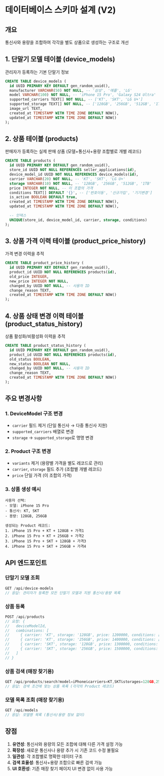 # 데이터베이스 스키마 설계 (V2)

## 개요
통신사와 용량을 조합하여 각각을 별도 상품으로 생성하는 구조로 개선

## 1. 단말기 모델 테이블 (device_models)
관리자가 등록하는 기본 단말기 정보

```sql
CREATE TABLE device_models (
  id UUID PRIMARY KEY DEFAULT gen_random_uuid(),
  manufacturer VARCHAR(50) NOT NULL, -- '삼성', '애플', 'LG'
  model VARCHAR(100) NOT NULL, -- 'iPhone 15 Pro', 'Galaxy S24 Ultra'
  supported_carriers TEXT[] NOT NULL, -- ['KT', 'SKT', 'LG U+']
  supported_storage TEXT[] NOT NULL, -- ['128GB', '256GB', '512GB', '1TB']
  image_url TEXT,
  created_at TIMESTAMP WITH TIME ZONE DEFAULT NOW(),
  updated_at TIMESTAMP WITH TIME ZONE DEFAULT NOW()
);
```

## 2. 상품 테이블 (products)
판매자가 등록하는 실제 판매 상품 (모델+통신사+용량 조합별로 개별 레코드)

```sql
CREATE TABLE products (
  id UUID PRIMARY KEY DEFAULT gen_random_uuid(),
  store_id UUID NOT NULL REFERENCES seller_applications(id),
  device_model_id UUID NOT NULL REFERENCES device_models(id),
  carrier VARCHAR(20) NOT NULL, -- 'KT', 'SKT', 'LG U+'
  storage VARCHAR(10) NOT NULL, -- '128GB', '256GB', '512GB', '1TB'
  price INTEGER NOT NULL, -- 이 조합의 가격
  conditions TEXT[] DEFAULT '{}', -- ['번호이동', '신규가입', '기기변경']
  is_active BOOLEAN DEFAULT true,
  created_at TIMESTAMP WITH TIME ZONE DEFAULT NOW(),
  updated_at TIMESTAMP WITH TIME ZONE DEFAULT NOW(),
  
  -- 인덱스
  UNIQUE(store_id, device_model_id, carrier, storage, conditions)
);
```

## 3. 상품 가격 이력 테이블 (product_price_history)
가격 변경 이력을 추적

```sql
CREATE TABLE product_price_history (
  id UUID PRIMARY KEY DEFAULT gen_random_uuid(),
  product_id UUID NOT NULL REFERENCES products(id),
  old_price INTEGER,
  new_price INTEGER NOT NULL,
  changed_by UUID NOT NULL, -- 사용자 ID
  change_reason TEXT,
  created_at TIMESTAMP WITH TIME ZONE DEFAULT NOW()
);
```

## 4. 상품 상태 변경 이력 테이블 (product_status_history)
상품 활성화/비활성화 이력을 추적

```sql
CREATE TABLE product_status_history (
  id UUID PRIMARY KEY DEFAULT gen_random_uuid(),
  product_id UUID NOT NULL REFERENCES products(id),
  old_status BOOLEAN,
  new_status BOOLEAN NOT NULL,
  changed_by UUID NOT NULL, -- 사용자 ID
  change_reason TEXT,
  created_at TIMESTAMP WITH TIME ZONE DEFAULT NOW()
);
```

## 주요 변경사항

### 1. **DeviceModel 구조 변경**
- `carrier` 필드 제거 (단일 통신사 → 다중 통신사 지원)
- `supported_carriers` 배열로 변경
- `storage` → `supported_storage`로 명명 변경

### 2. **Product 구조 변경**
- `variants` 제거 (용량별 가격을 별도 레코드로 관리)
- `carrier`, `storage` 필드 추가 (조합별 개별 레코드)
- `price` 단일 가격 (이 조합의 가격)

### 3. **상품 생성 예시**
```
사용자 선택:
- 모델: iPhone 15 Pro
- 통신사: KT, SKT
- 용량: 128GB, 256GB

생성되는 Product 레코드:
1. iPhone 15 Pro + KT + 128GB + 가격1
2. iPhone 15 Pro + KT + 256GB + 가격2
3. iPhone 15 Pro + SKT + 128GB + 가격3
4. iPhone 15 Pro + SKT + 256GB + 가격4
```

## API 엔드포인트

### 단말기 모델 조회
```typescript
GET /api/device-models
// 응답: 관리자가 등록한 모든 단말기 모델과 지원 통신사/용량 목록
```

### 상품 등록
```typescript
POST /api/products
// 요청: { 
//   deviceModelId, 
//   combinations: [
//     { carrier: 'KT', storage: '128GB', price: 1200000, conditions: ['번호이동'] },
//     { carrier: 'KT', storage: '256GB', price: 1400000, conditions: ['번호이동'] },
//     { carrier: 'SKT', storage: '128GB', price: 1300000, conditions: ['신규가입'] },
//     { carrier: 'SKT', storage: '256GB', price: 1500000, conditions: ['신규가입'] }
//   ]
// }
```

### 상품 검색 (매장 찾기용)
```typescript
GET /api/products/search?model=iPhone&carriers=KT,SKT&storages=128GB,256GB
// 응답: 검색 조건에 맞는 상품 목록 (각각의 Product 레코드)
```

### 모델 목록 조회 (매장 찾기용)
```typescript
GET /api/models
// 응답: 모델명 목록 (통신사/용량 정보 없이)
```

## 장점

1. **유연성**: 통신사와 용량의 모든 조합에 대해 다른 가격 설정 가능
2. **확장성**: 새로운 통신사나 용량 추가 시 기존 코드 수정 불필요
3. **일관성**: 각 조합별로 명확한 데이터 구조
4. **검색 효율성**: 통신사+용량 조합으로 빠른 검색 가능
5. **UI 호환성**: 기존 매장 찾기 페이지 UI 변경 없이 사용 가능
